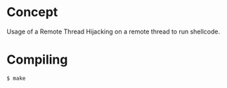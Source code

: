 # Concept

Usage of a Remote Thread Hijacking on a remote thread to run shellcode.

# Compiling

```bash
$ make
```